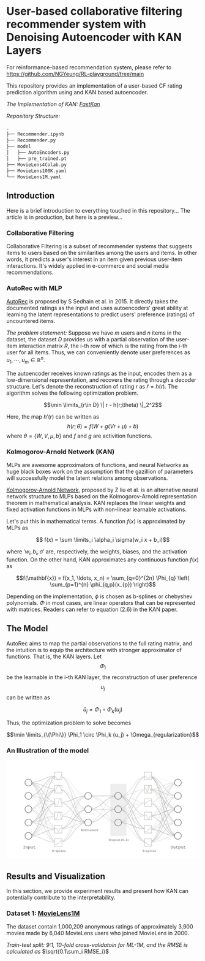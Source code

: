 # User-based collaborative filtering recommender system with Denoising Autoencoder with KAN Layers

For reinformance-based recommendation system, please refer to https://github.com/NGYeung/RL-playground/tree/main

This repository provides an implementation of a user-based CF rating prediction algorithm using and KAN based autoencoder.

_The Implementation of KAN: [FastKan](https://github.com/ZiyaoLi/fast-kan)_



_Repository Structure:_

```plaintext
.
├── Recommender.ipynb
├── Recommender.py
├── model
│   ├── AutoEncoders.py
│   ├── pre_trained.pt
├── MovieLens4Colab.py
├── MovieLens100K.yaml
└── MovieLens1M.yaml
```

## Introduction

Here is a brief introduction to everything touched in this repository... The article is in production, but here is a preview...

### Collaborative Filtering

Collaborative Filtering is a subset of recommender systems that suggests items to users based on the similarities among the users and items. In other words, it predicts a user's interest in an item given previous user-item interactions. It's widely applied in e-commerce and social media recommendations.

### AutoRec with MLP

[AutoRec](https://users.cecs.anu.edu.au/~akmenon/papers/autorec/autorec-paper.pdf) is proposed by S Sedhain et al. in 2015. It directly takes the documented ratings as the input and uses autoencoders' great ability at learning the latent representations to predict users' preference (ratings) of uncountered items. 

*The problem statement:*
Suppose we have $`m`$ users and $`n`$ items in the dataset, the dataset $`D`$ provides us with a partial observation of the user-item interaction matrix $`R`$, the i-th row of which is the rating from the i-th user for all items. Thus, we can conveniently denote user preferences as $`u_1, \cdots, u_m \in \mathbb{R}^n`$. 

The autoencoder receives known ratings as the input, encodes them as a low-dimensional representation, and recovers the rating through a decoder structure. Let's denote the reconstruction of rating $`r`$ as $`\tilde r = h(r)`$. The algorithm solves the following optimization problem. 

$$\min \limits_{r\in D} \| r - h(r;\theta) \|_2^2$$

Here, the map $h'(r)$ can be written as
$$h(r;\theta) = f(W+g(Vr+\mu)+b)$$
where $`\theta = \{W,V, \mu, b\}`$ and $`f`$ and $`g`$ are activition functions.


### Kolmogorov-Arnold Network (KAN)

MLPs are awesome approximators of functions, and neural Networks as huge black boxes work on the assumption that the gazillion of parameters will successfully model the latent relations among observations. 

[Kolmogorov-Arnold Network](https://arxiv.org/abs/2404.19756), proposed by Z liu et al. is an alternative neural network structure to MLPs based on the Kolmogorov-Arnold representation theorem in mathematical analysis. KAN replaces the linear weights and fixed activation functions in MLPs with non-linear learnable activations.

Let's put this in mathematical terms. A function $`f(x)`$ is approximated by MLPs as

$$ f(x)  = \sum \limits_i \alpha_i \sigma(w_i x + b_i)$$

where $'w_i, b_i,\sigma'$ are, respectively, the weights, biases, and the activation function.
On the other hand, KAN approximates any continuous function $`f(x)`$ as

$$f(\mathbf{x}) = f(x_1, \ldots, x_n) = \sum_{q=0}^{2n} \Phi_{q} \left( \sum_{p=1}^{n} \phi_{q,p}(x_{p}) \right)$$

Depending on the implementation, $`\phi`$ is chosen as b-splines or chebyshev polynomials. $`\Phi`$ in most cases, are linear operators that can be represented with matrices. Readers can refer to equation (2.6) in the KAN paper.



## The Model

AutoRec aims to map the partial observations to the full rating matrix, and the intuition is to equip the architecture with stronger approximator of functions. That is, the KAN layers. Let $$\Phi_i$$ be the learnable in the i-th KAN layer, the reconstruction of user preference $$u_j$$ can be written as

$$\tilde u_j = \Phi_1 \circ \Phi_k (u_j)$$

Thus, the optimization problem to solve becomes

$$\min \limits_{\{\Phi\}} \Phi_1 \circ \Phi_k (u_j) + \Omega_{regularization}$$



### An Illustration of the model

![image](model_illustration.jpg)



## Results and Visualization

In this section, we provide experiment results and present how KAN can potentially contribute to the interpretability.


### Dataset 1: [MovieLens1M](https://grouplens.org/datasets/movielens/1m/)

The dataset contain 1,000,209 anonymous ratings of approximately 3,900 movies 
made by 6,040 MovieLens users who joined MovieLens in 2000.


_Train-test split: 9:1, 10-fold cross-validatoin for ML-1M, and the RMSE is calculated as_ $`\sqrt{0.1\sum_i RMSE_i}`$
